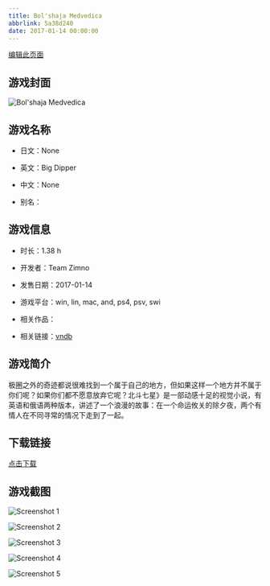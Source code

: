 ```yaml
---
title: Bol'shaja Medvedica
abbrlink: 5a38d240
date: 2017-01-14 00:00:00
---
```

[编辑此页面](https://github.com/ACG-3/ADV3-source/blob/main/source/_posts/games/Big%20Dipper.md)

## 游戏封面

![Bol'shaja Medvedica](https://pan.timero.xyz/d/onedrive/img_lib_001/Big%20Dipper_cover.avif)


## 游戏名称

- 日文：None
- 英文：Big Dipper
- 中文：None

- 别名：


## 游戏信息

- 时长：1.38 h
- 开发者：Team Zimno
- 发售日期：2017-01-14
- 游戏平台：win, lin, mac, and, ps4, psv, swi
- 相关作品：

- 相关链接：[vndb](https://vndb.org/v25046)


## 游戏简介

极圈之外的奇迹都说很难找到一个属于自己的地方，但如果这样一个地方并不属于你们呢？如果你们都不愿意放弃它呢？北斗七星》是一部动感十足的视觉小说，有英语和俄语两种版本，讲述了一个浪漫的故事：在一个命运攸关的除夕夜，两个有情人在不同寻常的情况下走到了一起。




## 下载链接

[点击下载](https://pan.timero.xyz/onedrive/adv_lib_001/Big%20Dipper)


## 游戏截图


![Screenshot 1](https://pan.timero.xyz/d/onedrive/img_lib_001/Big%20Dipper_Screenshot_1.avif)

![Screenshot 2](https://pan.timero.xyz/d/onedrive/img_lib_001/Big%20Dipper_Screenshot_2.avif)

![Screenshot 3](https://pan.timero.xyz/d/onedrive/img_lib_001/Big%20Dipper_Screenshot_3.avif)

![Screenshot 4](https://pan.timero.xyz/d/onedrive/img_lib_001/Big%20Dipper_Screenshot_4.avif)

![Screenshot 5](https://pan.timero.xyz/d/onedrive/img_lib_001/Big%20Dipper_Screenshot_5.avif)


